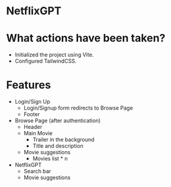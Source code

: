 # NetflixGPT

# What actions have been taken?
 - Initialized the project using Vite.
 - Configured TailwindCSS.

# Features
  - Login/Sign Up
    - Login/Signup form redirects to Browse Page
    - Footer
  - Browse Page (after authentication)
    - Header
    - Main Movie
      - Trailer in the background
      - Title and description
    - Movie suggestions
      - Movies list * n
  - NetflixGPT
    - Search bar
    - Movie suggestions
